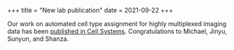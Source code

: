 +++
title = "New lab publication"
date = 2021-09-22
+++

Our work on automated cell type assignment for highly multiplexed imaging data has been [published in Cell Systems](https://www.sciencedirect.com/science/article/abs/pii/S2405471221003355). Congratulations to Michael, Jinyu, Sunyun, and Shanza.